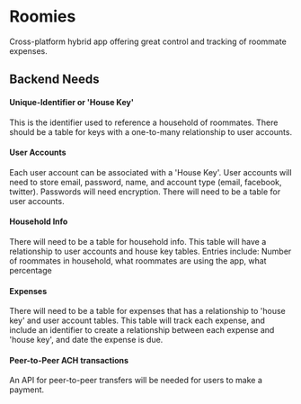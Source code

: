 # Roomies

Cross-platform hybrid app offering great control and tracking of roommate expenses.

## Backend Needs

#### Unique-Identifier or 'House Key'
This is the identifier used to reference a household of roommates. There should be a table for keys with a one-to-many relationship to user accounts.
#### User Accounts
Each user account can be associated with a 'House Key'. User accounts will need to store email, password, name, and account type (email, facebook, twitter). Passwords will need encryption. There will need to be a table for user accounts.
#### Household Info
There will need to be a table for household info. This table will have a relationship to user accounts and house key tables. Entries include: Number of roommates in household, what roommates are using the app, what percentage 
#### Expenses
There will need to be a table for expenses that has a relationship to 'house key' and user account tables. This table will track each expense, and include an identifier to create a relationship between each expense and 'house key', and date the expense is due.
#### Peer-to-Peer ACH transactions 
An API for peer-to-peer transfers will be needed for users to make a payment.
